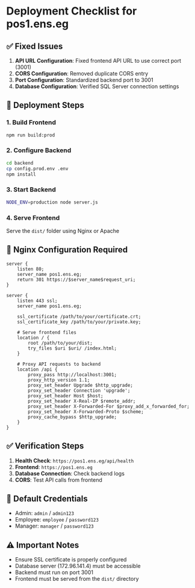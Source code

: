 # Deployment Checklist for pos1.ens.eg

## ✅ Fixed Issues

1. **API URL Configuration**: Fixed frontend API URL to use correct port (3001)
2. **CORS Configuration**: Removed duplicate CORS entry
3. **Port Configuration**: Standardized backend port to 3001
4. **Database Configuration**: Verified SQL Server connection settings

## 🚀 Deployment Steps

### 1. Build Frontend

```bash
npm run build:prod
```

### 2. Configure Backend

```bash
cd backend
cp config.prod.env .env
npm install
```

### 3. Start Backend

```bash
NODE_ENV=production node server.js
```

### 4. Serve Frontend

Serve the `dist/` folder using Nginx or Apache

## 🔧 Nginx Configuration Required

```nginx
server {
    listen 80;
    server_name pos1.ens.eg;
    return 301 https://$server_name$request_uri;
}

server {
    listen 443 ssl;
    server_name pos1.ens.eg;

    ssl_certificate /path/to/your/certificate.crt;
    ssl_certificate_key /path/to/your/private.key;

    # Serve frontend files
    location / {
        root /path/to/your/dist;
        try_files $uri $uri/ /index.html;
    }

    # Proxy API requests to backend
    location /api {
        proxy_pass http://localhost:3001;
        proxy_http_version 1.1;
        proxy_set_header Upgrade $http_upgrade;
        proxy_set_header Connection 'upgrade';
        proxy_set_header Host $host;
        proxy_set_header X-Real-IP $remote_addr;
        proxy_set_header X-Forwarded-For $proxy_add_x_forwarded_for;
        proxy_set_header X-Forwarded-Proto $scheme;
        proxy_cache_bypass $http_upgrade;
    }
}
```

## ✅ Verification Steps

1. **Health Check**: `https://pos1.ens.eg/api/health`
2. **Frontend**: `https://pos1.ens.eg`
3. **Database Connection**: Check backend logs
4. **CORS**: Test API calls from frontend

## 🔑 Default Credentials

- Admin: `admin` / `admin123`
- Employee: `employee` / `password123`
- Manager: `manager` / `password123`

## ⚠️ Important Notes

- Ensure SSL certificate is properly configured
- Database server (172.96.141.4) must be accessible
- Backend must run on port 3001
- Frontend must be served from the `dist/` directory
